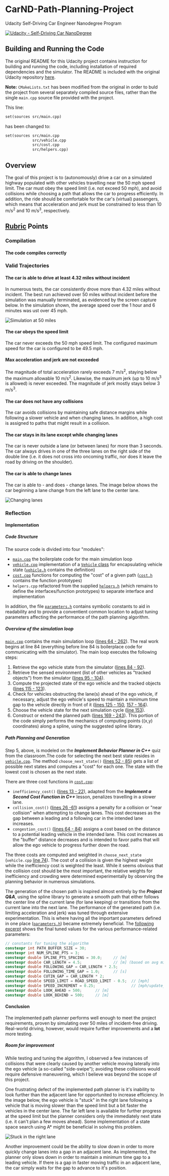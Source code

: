 # CarND-Path-Planning-Project

Udacity Self-Driving Car Engineer Nanodegree Program

[![Udacity - Self-Driving Car NanoDegree](https://camo.githubusercontent.com/5b9aa393f43d7bb9cc6277140465f5625f2dae7c/68747470733a2f2f73332e616d617a6f6e6177732e636f6d2f756461636974792d7364632f6769746875622f736869656c642d6361726e642e737667)](http://www.udacity.com/drive) 

## Building and Running the Code

The original README for this Udacity project contains instruction for building and running the code, including installation of required dependencies and the simulator. The README is included with the original Udacity repository [here](https://github.com/udacity/CarND-Path-Planning-Project).

**Note:** `CMakeLists.txt` has been modified from the original in order to buld the project from several separately compiled source files, rather than the single `main.cpp` source file provided with the project.

This line:

```md
set(sources src/main.cpp)
```

has been changed to:

```md
set(sources src/main.cpp
            src/vehicle.cpp
            src/cost.cpp
            src/helpers.cpp)
```

## Overview

The goal of this project is to (autonomously) drive a car on a simulated highway populated with other vehicles travelling near the 50 mph speed limit. The car must obey the speed limit (i.e. not exceed 50 mph), and avoid collisions while choosing a path that allows the car to progress efficiently. In addition, the ride should be comfortable for the car's (virtual) passengers, which means that acceleration and jerk must be constrained to less than 10 m/s<sup>2</sup> and 10 m/s<sup>3</sup>, respectively.

## [Rubric](https://review.udacity.com/#!/rubrics/1971/view) Points

### Compilation

#### The code compiles correctly

### Valid Trajectories

#### The car is able to drive at least 4.32 miles without incident

In numerous tests, the car consistently drove more than 4.32 miles without incident. The best run achieved over 50 miles without incident before the simulation was manually terminated, as evidenced by the screen capture below. In the simulation shown, the average speed over the 1 hour and 6 minutes was ust over 45 mph.

![Simulation at 50 miles](images/simulation_50miles.png)

#### The car obeys the speed limit

The car never exceeds the 50 mph speed limit. The configured maximum speed for the car is configured to be 49.5 mph.

#### Max acceleration and jerk are not exceeded

The magnitude of total acceleration rarely exceeds 7 m/s<sup>2</sup>, staying below the maximum allowable 10 m/s<sup>2</sup>. Likewise, the maximum jerk (up to 10 m/s<sup>3</sup> is allowed) is never exceeded. The magnitude of jerk mostly stays below 3 m/s<sup>3</sup>.

#### The car does not have any collisions

The car avoids collisions by maintaining safe distance margins while following a slower vehicle and when changing lanes. In addition, a high cost is assigned to paths that might result in a collision.

#### The car stays in its lane except while changing lanes

The car is never outside a lane (or between lanes) for more than 3 seconds. The car always drives in one of the three lanes on the right side of the double line (i.e. it does not cross into oncoming traffic, nor does it leave the road by driving on the shoulder).

#### The car is able to change lanes

The car is able to - and does - change lanes. The image below shows the car beginning a lane change from the left lane to the center lane.

![Changing lanes](images/lane_change.png)

### Reflection

#### Implementation

##### Code Structure

The source code is divided into four "modules":

- [`main.cpp`](./src/main.cpp)  the boilerplate code for the main simulation loop
- [`vehicle.cpp`](./src/vehicle.cpp) implementation of a [`Vehicle` class](./src/vehicle.h#21) for encapsulating vehicle state ([`vehicle.h`](./src/vehicle.h) contains the definition)
- [`cost.cpp`](./src/cost.cpp)  functions for computing the "cost" of a given path ([`cost.h`](./src/cost.h) contains the function prototypes)
- `helpers.cpp` refactored from the supplied [`helpers.h`](./src/helpers.h) (which remains to define the interfaces/function prototypes) to separate interface and implementation

In addition, the file [`parameters.h`](./src/parameters.h) contains symbolic constants to aid in readability and to provide a conventient common location to adjust tuning parameters affecting the performance of the path planning algorithm.

##### Overview of the simulation loop

[`main.cpp`](./src/main.cpp) contains the main simulation loop ([lines 64 - 262](./src/main.cpp#L64)). The real work begins at line 84 (everything before line 84 is boilerplace code for communicating with the simulator). The main loop executes the following steps:

1. Retrieve the ego vehicle state from the simulator ([lines 84 - 92](./src/main.cpp#L84)).
2. Retrieve the sensed environment (list of other vehicles as "tracked objects") from the simulator ([lines 95 - 104](./src/main.cpp#L95)).
3. Compute the projected state of the ego vehicle and the tracked objects ([lines 115 - 123](./src/main.cpp#L115)).
4. Check for vehicles obstructing the lane(s) ahead of the ego vehicle, if necessary, adjust the ego vehicle's speed to maintain a minimum time gap to the vehicle directly in front of it ([lines 125 - 150](./src/main.cpp#L125), [157 - 164](./src/main.cpp#L157)).
5. Choose the vehicle state for the next simulation cycle ([line 153](./src/main.cpp#L153)).
6. Construct or extend the planned path ([lines 169 - 243](./src/main.cpp#L169)). This portion of the code simply performs the mechanics of computing points ((x,y) coordinates) along a spline, using the suggested spline library.

##### Path Planning and Generation

Step 5, above, is modeled on the **_Implement Behavior Planner in C++_** quiz from the classroom.The code for selecting the next best state resides in [`vehicle.cpp`](./src/vehicle.cpp). The method `choose_next_state()` ([lines 52 - 85](./src/vehicle.cpp#L52)) gets a list of possible next states and computes a "cost" for each one. The state with the lowest cost is chosen as the next state.

There are three cost functions in [`cost.cpp`](./src/cost.cpp):

- `inefficiency_cost()` ([lines 13 - 22](./src/cost.cpp#L13)), adapted from the **_Implement a Second Cost Function in C++_** lesson, penalizes travelling in a slower lane.
- `collision_cost()` ([lines 26 -61](./src/cost.cpp#L26)) assigns a penalty for a collision or "near collision" when attempting to change lanes. This cost decreases as the gap between a leading and a following car in the intended lane increases.
- `congestion_cost()` ([lines 64 - 84](./src/cost.cpp#L64)) assigns a cost based on the distance to a potential leading vehicle in the intended lane. This cost increases as the "buffer" distance decreases and is intended to favor paths that will allow the ego vehicle to progress further down the road.

The three costs are computed and weighted in `choose_next_state` (`vehicle.cpp` [line 74](./src/vehicle.cpp#L74)). The cost of a collision is given the highest weight while the inefficiency cost is weighted the least. While it seems obvious that the collision cost should be the most important, the relative weights for inefficiency and crowding were determined experimentally by observing the planning behavior in numerous simulations.

The generation of the chosen path is inspired almost entirely by the **_Project Q&A_**, using the spline library to generate a smooth path that either follows the center line of the current lane (for lane keeping) or transitions from the current lane into the next lane. The performance of the generated path (i.e. limiting acceleration and jerk) was tuned through extensive experimentation. This is where having all the important parameters defined in one place ([`parameters.h`](./src/parameters.h)) became extremely beneficial. The [following excerpt](./src/parameters.h#L24) shows the final tuned values for the various performance-related parameters:

```C++
// constants for tuning the algorithm
constexpr int PATH_BUFFER_SIZE = 30;
constexpr int NUM_SPLINE_PTS = 3;
constexpr double SPLINE_PTS_SPACING = 30.0;     // [m]
constexpr double CAR_LENGTH = 4.5;              // [m] (based on avg mid-size car)
constexpr double FOLLOWING_GAP = CAR_LENGTH * 2.5;
constexpr double FOLLOWING_TIME_GAP = 1.0;      // [s]
constexpr double CUTIN_GAP = CAR_LENGTH * 2;
constexpr double SPEED_LIMIT = ROAD_SPEED_LIMIT - 0.5;  // [mph]
constexpr double SPEED_INCREMENT = 0.25;                // [mph/update_rate]
constexpr double LOOK_AHEAD = 500;      // [m]
constexpr double LOOK_BEHIND = 500;     // [m]
```

#### Conclusion

The implemented path planner performs well enough to meet the project requirements, proven by simulating over 50 miles of incident-free driving. Real-world driving, however, would require further improvements and a **lot** more testing. 

##### Room for improvement

While testing and tuning the algorithm, I observed a few instances of collisions that were clearly caused by another vehicle moving laterally into the ego vehicle (a so-called "side-swipe"); avoiding these collisions would require defensive maneuvering, which I believe was beyond the scope of this project.

One frustrating defect of the implemented path planner is it's inability to look further than the adjacent lane for opportunited to increase efficiency. In the image below, the ego vehicle is "stuck" in the right lane following a vehicle that is moving slower than the speed limit but a bit faster the vehicles in the center lane. The far left lane is available for further progress at the speed limit but the planner considers only the immediately next state (i.e. it can't plan a few moves ahead). Some implementation of a state space search using A* might be beneficial in solving this problem.

![Stuck in the right lane](images/stuck_in_right_lane.png)

Another improvement could be the ability to slow down in order to more quickly change lanes into a gap in an adjacent lane. As implemented, the planner only slows down in order to maintain a minimum time gap to a leading vehicle. If there is a gap in faster moving traffic in an adjacent lane, the car simply waits for the gap to advance to it's position.

